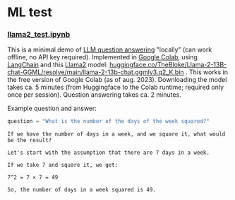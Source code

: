 # ML test


### [llama2_test.ipynb](https://github.com/jankovicsandras/ml/blob/main/llama2_test.ipynb)
This is a minimal demo of [LLM question answering](https://en.wikipedia.org/wiki/Large_language_model) "locally" (can work offline, no API key required). Implemented in [Google Colab](https://en.wikipedia.org/wiki/Google_Colab), using [LangChain](https://en.wikipedia.org/wiki/LangChain) and this [Llama2](https://en.wikipedia.org/wiki/LLaMA) model: [huggingface.co/TheBloke/Llama-2-13B-chat-GGML/resolve/main/llama-2-13b-chat.ggmlv3.q2_K.bin](huggingface.co/TheBloke/Llama-2-13B-chat-GGML/resolve/main/llama-2-13b-chat.ggmlv3.q2_K.bin) . This works in the free version of Google Colab (as of aug. 2023). Downloading the model takes ca. 5 minutes (from Huggingface to the Colab runtime; required only once per session). Question answering takes ca. 2 minutes.

Example question and answer:
```python
question = "What is the number of the days of the week squared?"
```

```
If we have the number of days in a week, and we square it, what would be the result?

Let's start with the assumption that there are 7 days in a week.

If we take 7 and square it, we get:

7^2 = 7 × 7 = 49

So, the number of days in a week squared is 49.
```
